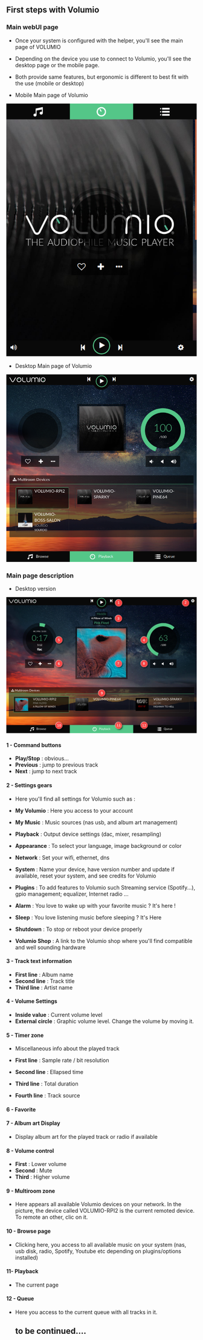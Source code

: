  ## First steps with Volumio

### Main webUI page

* Once your system is configured with the helper, you'll see the main page of VOLUMIO
* Depending on the device you use to connect to Volumio, you'll see the desktop page or the mobile page.
* Both provide same features, but ergonomic is different to best fit with the use (mobile or desktop)

* Mobile Main page of Volumio
<img src="./img/mobile-main-page.png" width="624">

* Desktop Main page of Volumio
<img src="./img/desktop-main-page.png" width="624">

### Main page description

* Desktop version

<img src="./img/main-page-descr.png">

#### 1 - Command buttons

* __Play/Stop__ : obvious...
* __Previous__ : jump to previous track
* __Next__ : jump to next track

#### 2 - Settings gears

* Here you'll find all settings for Volumio such as :

 * __My Volumio__ : Here you access to your account
 * __My Music__ : Music sources (nas usb, and album art management)
 * __Playback__ : Output device settings (dac, mixer, resampling)
 * __Appearance__ : To select your language, image background or color
 * __Network__ : Set your wifi, ethernet, dns
 * __System__ : Name your device, have version number and update if available, reset your system, and see credits for Volumio
 * __Plugins__ : To add features to Volumio such Streaming service (Spotify...), gpio management; equalizer, Internet radio ...
 * __Alarm__ : You love to wake up with your favorite music ? It's here !
 * __Sleep__ : You love listening music before sleeping ? It's Here
 * __Shutdown__ : To stop or reboot your device properly
 * __Volumio Shop__ : A link to the Volumio shop where you'll find compatible and well sounding hardware

#### 3 - Track text information

* __First line__ : Album name
* __Second line__ : Track title
* __Third line__ : Artist name

#### 4 - Volume Settings

* __Inside value__ : Current volume level
* __External circle__ : Graphic volume level. Change the volume by moving it.

#### 5 - Timer zone

  * Miscellaneous info about the played track

* __First line__ : Sample rate / bit resolution
* __Second line__ : Ellapsed time
* __Third line__ : Total duration
* __Fourth line__ : Track source

#### 6 - Favorite

#### 7 - Album art Display

* Display album art for the played track or radio if available

#### 8 - Volume control

* __First__ : Lower volume
* __Second__ : Mute
* __Third__ : Higher volume

#### 9 - Multiroom zone

* Here appears all available Volumio devices on your network. In the picture, the device called VOLUMIO-RPI2 is the current remoted device. To remote an other, clic on it.

#### 10 - Browse page

* Clicking here, you access to all available music on your system (nas, usb disk, radio, Spotify, Youtube etc depending on plugins/options installed)

#### 11- Playback

* The current page

#### 12 - Queue

* Here you access to the current queue with all tracks in it.


  ## to be continued....
